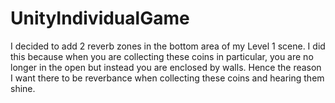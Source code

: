 # UnityIndividualGame

I decided to add 2 reverb zones in the bottom area of my Level 1 scene. I did this because when you are collecting these coins in particular, you are no longer in the open but instead you are enclosed by walls. Hence the reason I want there to be reverbance when collecting these coins and hearing them shine.